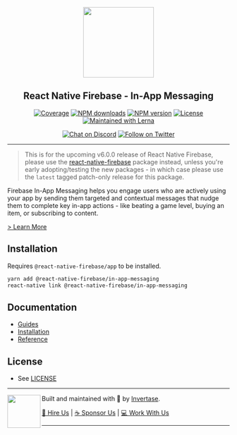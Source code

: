 <p align="center">
  <a href="https://invertase.io/oss/react-native-firebase">
    <img width="160px" src="https://i.imgur.com/JIyBtKW.png"><br/>
  </a>
  <h2 align="center">React Native Firebase - In-App Messaging</h2>
</p>

<p align="center">
  <a href="https://api.rnfirebase.io/coverage/in-app-messaging/detail"><img src="https://api.rnfirebase.io/coverage/in-app-messaging/badge?style=flat-square" alt="Coverage"></a>
  <a href="https://www.npmjs.com/package/@react-native-firebase/in-app-messaging"><img src="https://img.shields.io/npm/dm/@react-native-firebase/in-app-messaging.svg?style=flat-square" alt="NPM downloads"></a>
  <a href="https://www.npmjs.com/package/@react-native-firebase/in-app-messaging"><img src="https://img.shields.io/npm/v/@react-native-firebase/in-app-messaging.svg?style=flat-square" alt="NPM version"></a>
  <a href="/LICENSE"><img src="https://img.shields.io/npm/l/react-native-firebase.svg?style=flat-square" alt="License"></a>
  <a href="https://lerna.js.org/"><img src="https://img.shields.io/badge/maintained%20with-lerna-cc00ff.svg?style=flat-square" alt="Maintained with Lerna"></a>
</p>

<p align="center">
  <a href="https://invertase.link/discord"><img src="https://img.shields.io/discord/295953187817521152.svg?style=flat-square&colorA=7289da&label=Chat%20on%20Discord" alt="Chat on Discord"></a>
  <a href="https://twitter.com/rnfirebase"><img src="https://img.shields.io/twitter/follow/rnfirebase.svg?style=flat-square&colorA=1da1f2&colorB=&label=Follow%20on%20Twitter" alt="Follow on Twitter"></a>
</p>

---

> This is for the upcoming v6.0.0 release of React Native Firebase, please use the [react-native-firebase](https://www.npmjs.com/package/react-native-firebase) package instead, unless you're early adopting/testing the new packages - in which case please use the `latest` tagged patch-only release for this package.

Firebase In-App Messaging helps you engage users who are actively using your app by sending them targeted and contextual messages that nudge them to complete key in-app actions - like beating a game level, buying an item, or subscribing to content.

[> Learn More](https://firebase.google.com/products/in-app-messaging/)

## Installation

Requires `@react-native-firebase/app` to be installed.

```bash
yarn add @react-native-firebase/in-app-messaging
react-native link @react-native-firebase/in-app-messaging
```

## Documentation

- [Guides](https://invertase.io/oss/react-native-firebase/guides?tags=in-app-messaging)
- [Installation](https://invertase.io/oss/react-native-firebase/v6/in-app-messaging)
- [Reference](https://invertase.io/oss/react-native-firebase/v6/in-app-messaging/reference)

## License

- See [LICENSE](/LICENSE)

---

<p>
  <img align="left" width="75px" src="https://static.invertase.io/assets/invertase-logo-small.png"> 
  <p align="left">  
    Built and maintained with 💛 by <a href="https://invertase.io">Invertase</a>.
  </p>
  <p align="left">  
    <a href="https://invertase.io/hire-us">💼 Hire Us</a> | 
    <a href="https://opencollective.com/react-native-firebase">☕️ Sponsor Us</a> | 
    <a href="https://opencollective.com/jobs">‍💻 Work With Us</a>
  </p>
</p>

---
